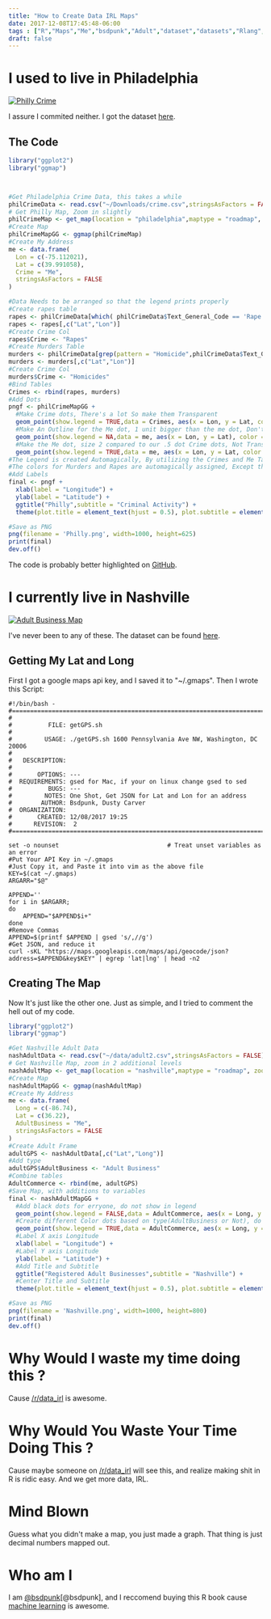 ```yaml
---
title: "How to Create Data IRL Maps"
date: 2017-12-08T17:45:48-06:00
tags : ["R","Maps","Me","bsdpunk","Adult","dataset","datasets","Rlang","Code","Graphs"]
draft: false
---
```


# I used to live in Philadelphia

<a href="https://i.imgur.com/dRefCUE.png"> ![Philly Crime](https://i.imgur.com/dRefCUE.png "Philly Crime")</a>

I assure I commited neither. I got the dataset [here](https://www.kaggle.com/mchirico/philadelphiacrimedata "Kaggle Dataset of Philly Crime"). 

## The Code

```r
library("ggplot2")
library("ggmap")



#Get Philadelphia Crime Data, this takes a while
philCrimeData <- read.csv("~/Downloads/crime.csv",stringsAsFactors = FALSE)
# Get Philly Map, Zoom in slightly
philCrimeMap <- get_map(location = "philadelphia",maptype = "roadmap", zoom = 12)
#Create Map
philCrimeMapGG <- ggmap(philCrimeMap) 
#Create My Address
me <- data.frame(
  Lon = c(-75.112021),
  Lat = c(39.991058),
  Crime = "Me",
  stringsAsFactors = FALSE
)

#Data Needs to be arranged so that the legend prints properly
#Create rapes table
rapes <- philCrimeData[which( philCrimeData$Text_General_Code == 'Rape' ),]
rapes <- rapes[,c("Lat","Lon")]
#Create Crime Col
rapes$Crime <- "Rapes"
#Create Murders Table
murders <- philCrimeData[grep(pattern = "Homicide",philCrimeData$Text_General_Code),]
murders <- murders[,c("Lat","Lon")]
#Create Crime Col
murders$Crime <- "Homicides"
#Bind Tables
Crimes <- rbind(rapes, murders)
#Add Dots
pngf <- philCrimeMapGG +
  #Make Crime dots, There's a lot So make them Transparent
  geom_point(show.legend = TRUE,data = Crimes, aes(x = Lon, y = Lat, color = Crime),size = 0.5, alpha = 0.2) +
  #Make An Outline for the Me dot, 1 unit bigger than the me dot, Don't want this to show up in the legend, Not Transparent
  geom_point(show.legend = NA,data = me, aes(x = Lon, y = Lat), color = "black", size = 3) +
  #Make the Me dot, size 2 compared to our .5 dot Crime dots, Not Transparent
  geom_point(show.legend = TRUE,data = me, aes(x = Lon, y = Lat, color = Crime), size = 2)
#The Legend is created Automagically, By utilizing the Crimes and Me Tables data Structure
#The colors for Murders and Rapes are automagically assigned, Except the Me dot which is specified
#Add Labels
final <- pngf +
  xlab(label = "Longitude") +
  ylab(label = "Latitude") +
  ggtitle("Philly",subtitle = "Criminal Activity") +
  theme(plot.title = element_text(hjust = 0.5), plot.subtitle = element_text( hjust = 0.5))

#Save as PNG
png(filename = 'Philly.png', width=1000, height=625)
print(final)
dev.off()
```
The code is probably better highlighted on [GitHub](https://github.com/OpenMonsterVision/maps/blob/master/createMap.R "GitHub Link to createMap.R").



# I currently live in Nashville

<a href="https://i.imgur.com/6k27QDB.png">![Adult Business Map](https://i.imgur.com/6k27QDB.png "Nashville Registered Adult Business")</a>

I've never been to any of these. The dataset can be found [here](https://data.nashville.gov/Licenses-Permits/Davidson-County-Locations-Sexually-Oriented-Permit/g97f-x87i).

## Getting My Lat and Long

First I got a google maps api key, and I saved it to "~/.gmaps". Then I wrote this Script:

```shell
#!/bin/bash - 
#===============================================================================
#
#          FILE: getGPS.sh
# 
#         USAGE: ./getGPS.sh 1600 Pennsylvania Ave NW, Washington, DC 20006
# 
#   DESCRIPTION: 
# 
#       OPTIONS: ---
#  REQUIREMENTS: gsed for Mac, if your on linux change gsed to sed
#          BUGS: ---
#         NOTES: One Shot, Get JSON for Lat and Lon for an address
#        AUTHOR: Bsdpunk, Dusty Carver
#  ORGANIZATION: 
#       CREATED: 12/08/2017 19:25
#      REVISION:  2
#===============================================================================

set -o nounset                              # Treat unset variables as an error
#Put Your API Key in ~/.gmaps
#Just Copy it, and Paste it into vim as the above file
KEY=$(cat ~/.gmaps)
ARGARR="$@"

APPEND=''
for i in $ARGARR;
do
    APPEND="$APPEND$i+"
done
#Remove Commas
APPEND=$(printf $APPEND | gsed 's/,//g')
#Get JSON, and reduce it
curl -sKL "https://maps.googleapis.com/maps/api/geocode/json?address=$APPEND&key$KEY" | egrep 'lat|lng' | head -n2

```
## Creating The Map

Now It's just like the other one. Just as simple, and I tried to comment the hell out of my code.

```r
library("ggplot2")
library("ggmap")

#Get Nashville Adult Data
nashAdultData <- read.csv("~/data/adult2.csv",stringsAsFactors = FALSE)
# Get Nashville Map, zoom in 2 additional levels
nashAdultMap <- get_map(location = "nashville",maptype = "roadmap", zoom = 12)
#Create Map
nashAdultMapGG <- ggmap(nashAdultMap) 
#Create My Address
me <- data.frame(
  Long = c(-86.74),
  Lat = c(36.22),
  AdultBusiness = "Me",
  stringsAsFactors = FALSE
)
#Create Adult Frame
adultGPS <- nashAdultData[,c("Lat","Long")]
#Add type
adultGPS$AdultBusiness <- "Adult Business"
#Combine tables
AdultCommerce <- rbind(me, adultGPS)
#Save Map, with additions to variables
final <- nashAdultMapGG +
  #Add black dots for erryone, do not show in legend
  geom_point(show.legend = FALSE,data = AdultCommerce, aes(x = Long, y = Lat),size = 3, color = "black") +
  #Create different Color dots based on type(AdultBusiness or Not), do show in legend
  geom_point(show.legend = TRUE,data = AdultCommerce, aes(x = Long, y = Lat, color = AdultBusiness),size = 2) +
  #Label X axis Longitude
  xlab(label = "Longitude") +
  #Label Y axis Longitude
  ylab(label = "Latitude") +
  #Add Title and Subtitle
  ggtitle("Registered Adult Businesses",subtitle = "Nashville") +
  #Center Title and Subtitle
  theme(plot.title = element_text(hjust = 0.5), plot.subtitle = element_text( hjust = 0.5))

#Save as PNG
png(filename = 'Nashville.png', width=1000, height=800)
print(final)
dev.off()

```
# Why Would I waste my time doing this ?

Cause [/r/data_irl](https://www.reddit.com/r/data_irl/ "Data IRL") is awesome. 

# Why Would You Waste Your Time Doing This ?

Cause maybe someone on [/r/data_irl](https://www.reddit.com/r/data_irl/ "Data IRL") will see this, and realize making shit in R is ridic easy. And we get more data, IRL.

# Mind Blown

Guess what you didn't make a map, you just made a graph. That thing is just decimal numbers mapped out.

# Who am I

I am [@bsdpunk](http://twitter.com/bsdpunk)[@bsdpunk], and I reccomend buying this R book cause [machine learning](https://www.amazon.com/gp/product/1784393908/ref=as_li_qf_sp_asin_il_tl?ie=UTF8&tag=bsdpblog-20&camp=1789&creative=9325&linkCode=as2&creativeASIN=1784393908&linkId=8927b5137c562d2dd27d43f76c0fba3c "A fucking ad") is awesome.
